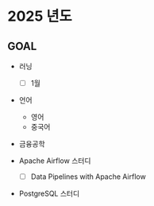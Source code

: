 # 2025 년도

## GOAL
- 러닝
  - [ ] 1월
- 언어
  - 영어
  - 중국어

- 금융공학
- Apache Airflow 스터디
  - [ ] Data Pipelines with Apache Airflow
- PostgreSQL 스터디

